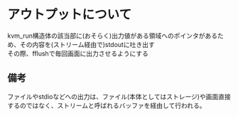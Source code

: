 # アウトプットについて
kvm_run構造体の該当部に(おそらく)出力値がある領域へのポインタがあるため、その内容を(ストリーム経由で)stdoutに吐き出す
<br>
その際、fflushで毎回画面に出力させるようにする

## 備考
ファイルやstdioなどへの出力は、ファイル(本体としてはストレージ)や画面直接するのではなく、ストリームと呼ばれるバッファを経由して行われる。

